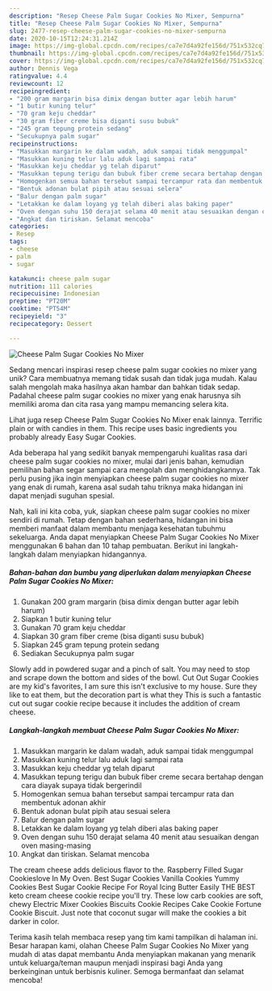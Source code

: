 ```yaml
---
description: "Resep Cheese Palm Sugar Cookies No Mixer, Sempurna"
title: "Resep Cheese Palm Sugar Cookies No Mixer, Sempurna"
slug: 2477-resep-cheese-palm-sugar-cookies-no-mixer-sempurna
date: 2020-10-15T12:24:31.214Z
image: https://img-global.cpcdn.com/recipes/ca7e7d4a92fe156d/751x532cq70/cheese-palm-sugar-cookies-no-mixer-foto-resep-utama.jpg
thumbnail: https://img-global.cpcdn.com/recipes/ca7e7d4a92fe156d/751x532cq70/cheese-palm-sugar-cookies-no-mixer-foto-resep-utama.jpg
cover: https://img-global.cpcdn.com/recipes/ca7e7d4a92fe156d/751x532cq70/cheese-palm-sugar-cookies-no-mixer-foto-resep-utama.jpg
author: Dennis Vega
ratingvalue: 4.4
reviewcount: 12
recipeingredient:
- "200 gram margarin bisa dimix dengan butter agar lebih harum"
- "1 butir kuning telur"
- "70 gram keju cheddar"
- "30 gram fiber creme bisa diganti susu bubuk"
- "245 gram tepung protein sedang"
- "Secukupnya palm sugar"
recipeinstructions:
- "Masukkan margarin ke dalam wadah, aduk sampai tidak menggumpal"
- "Masukkan kuning telur lalu aduk lagi sampai rata"
- "Masukkan keju cheddar yg telah diparut"
- "Masukkan tepung terigu dan bubuk fiber creme secara bertahap dengan cara diayak supaya tidak bergerindil"
- "Homogenkan semua bahan tersebut sampai tercampur rata dan membentuk adonan akhir"
- "Bentuk adonan bulat pipih atau sesuai selera"
- "Balur dengan palm sugar"
- "Letakkan ke dalam loyang yg telah diberi alas baking paper"
- "Oven dengan suhu 150 derajat selama 40 menit atau sesuaikan dengan oven masing-masing"
- "Angkat dan tiriskan. Selamat mencoba"
categories:
- Resep
tags:
- cheese
- palm
- sugar

katakunci: cheese palm sugar 
nutrition: 111 calories
recipecuisine: Indonesian
preptime: "PT20M"
cooktime: "PT54M"
recipeyield: "3"
recipecategory: Dessert

---
```



![Cheese Palm Sugar Cookies No Mixer](https://img-global.cpcdn.com/recipes/ca7e7d4a92fe156d/751x532cq70/cheese-palm-sugar-cookies-no-mixer-foto-resep-utama.jpg)

Sedang mencari inspirasi resep cheese palm sugar cookies no mixer yang unik? Cara membuatnya memang tidak susah dan tidak juga mudah. Kalau salah mengolah maka hasilnya akan hambar dan bahkan tidak sedap. Padahal cheese palm sugar cookies no mixer yang enak harusnya sih memiliki aroma dan cita rasa yang mampu memancing selera kita.

Lihat juga resep Cheese Palm Sugar Cookies No Mixer enak lainnya. Terrific plain or with candies in them. This recipe uses basic ingredients you probably already Easy Sugar Cookies.

Ada beberapa hal yang sedikit banyak mempengaruhi kualitas rasa dari cheese palm sugar cookies no mixer, mulai dari jenis bahan, kemudian pemilihan bahan segar sampai cara mengolah dan menghidangkannya. Tak perlu pusing jika ingin menyiapkan cheese palm sugar cookies no mixer yang enak di rumah, karena asal sudah tahu triknya maka hidangan ini dapat menjadi suguhan spesial.


Nah, kali ini kita coba, yuk, siapkan cheese palm sugar cookies no mixer sendiri di rumah. Tetap dengan bahan sederhana, hidangan ini bisa memberi manfaat dalam membantu menjaga kesehatan tubuhmu sekeluarga. Anda dapat menyiapkan Cheese Palm Sugar Cookies No Mixer menggunakan 6 bahan dan 10 tahap pembuatan. Berikut ini langkah-langkah dalam menyiapkan hidangannya.

<!--inarticleads1-->

##### Bahan-bahan dan bumbu yang diperlukan dalam menyiapkan Cheese Palm Sugar Cookies No Mixer:

1. Gunakan 200 gram margarin (bisa dimix dengan butter agar lebih harum)
1. Siapkan 1 butir kuning telur
1. Gunakan 70 gram keju cheddar
1. Siapkan 30 gram fiber creme (bisa diganti susu bubuk)
1. Siapkan 245 gram tepung protein sedang
1. Sediakan Secukupnya palm sugar


Slowly add in powdered sugar and a pinch of salt. You may need to stop and scrape down the bottom and sides of the bowl. Cut Out Sugar Cookies are my kid&#39;s favorites, I am sure this isn&#39;t exclusive to my house. Sure they like to eat them, but the decoration part is what they This is such a fantastic cut out sugar cookie recipe because it includes the addition of cream cheese. 

<!--inarticleads2-->

##### Langkah-langkah membuat Cheese Palm Sugar Cookies No Mixer:

1. Masukkan margarin ke dalam wadah, aduk sampai tidak menggumpal
1. Masukkan kuning telur lalu aduk lagi sampai rata
1. Masukkan keju cheddar yg telah diparut
1. Masukkan tepung terigu dan bubuk fiber creme secara bertahap dengan cara diayak supaya tidak bergerindil
1. Homogenkan semua bahan tersebut sampai tercampur rata dan membentuk adonan akhir
1. Bentuk adonan bulat pipih atau sesuai selera
1. Balur dengan palm sugar
1. Letakkan ke dalam loyang yg telah diberi alas baking paper
1. Oven dengan suhu 150 derajat selama 40 menit atau sesuaikan dengan oven masing-masing
1. Angkat dan tiriskan. Selamat mencoba


The cream cheese adds delicious flavor to the. Raspberry Filled Sugar Cookieslove In My Oven. Best Sugar Cookies Vanilla Cookies Yummy Cookies Best Sugar Cookie Recipe For Royal Icing Butter Easily THE BEST keto cream cheese cookie recipe you&#39;ll try. These low carb cookies are soft, chewy Electric Mixer Cookies Biscuits Cookie Recipes Cake Cookie Fortune Cookie Biscuit. Just note that coconut sugar will make the cookies a bit darker in color. 

Terima kasih telah membaca resep yang tim kami tampilkan di halaman ini. Besar harapan kami, olahan Cheese Palm Sugar Cookies No Mixer yang mudah di atas dapat membantu Anda menyiapkan makanan yang menarik untuk keluarga/teman maupun menjadi inspirasi bagi Anda yang berkeinginan untuk berbisnis kuliner. Semoga bermanfaat dan selamat mencoba!
